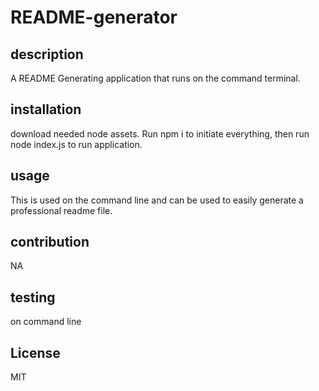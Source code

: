# README-generator




## description
 A README Generating application that runs on the command terminal.

## installation
download needed node assets. Run npm i to initiate everything, then run node index.js to run application.

## usage
This is used on the command line and can be used to easily generate a professional readme file.

## contribution 
NA

## testing
on command line

## License
  MIT


